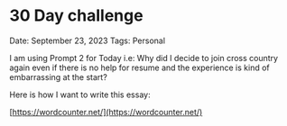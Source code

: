 # 30 Day challenge

Date: September 23, 2023
Tags: Personal

I am using Prompt 2 for Today i.e: Why did I decide to join cross country again even if there is no help for resume and the experience is kind of embarrassing at the start?

Here is how  I want to write this essay: 

[https://wordcounter.net/](https://wordcounter.net/)